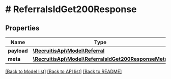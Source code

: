 # # ReferralsIdGet200Response

## Properties

Name | Type | Description | Notes
------------ | ------------- | ------------- | -------------
**payload** | [**\RecruitisApi\Model\Referral**](Referral.md) |  | [optional]
**meta** | [**\RecruitisApi\Model\ReferralsIdGet200ResponseMeta**](ReferralsIdGet200ResponseMeta.md) |  | [optional]

[[Back to Model list]](../../README.md#models) [[Back to API list]](../../README.md#endpoints) [[Back to README]](../../README.md)
